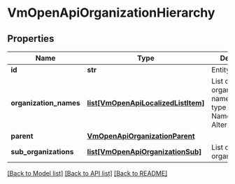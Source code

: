 # VmOpenApiOrganizationHierarchy

## Properties
Name | Type | Description | Notes
------------ | ------------- | ------------- | -------------
**id** | **str** | Entity identifier. | [optional] 
**organization_names** | [**list[VmOpenApiLocalizedListItem]**](VmOpenApiLocalizedListItem.md) | List of organization names. Possible type values are: Name, AlternativeName. | [optional] 
**parent** | [**VmOpenApiOrganizationParent**](VmOpenApiOrganizationParent.md) |  | [optional] 
**sub_organizations** | [**list[VmOpenApiOrganizationSub]**](VmOpenApiOrganizationSub.md) | List of sub organizations | [optional] 

[[Back to Model list]](../README.md#documentation-for-models) [[Back to API list]](../README.md#documentation-for-api-endpoints) [[Back to README]](../README.md)

